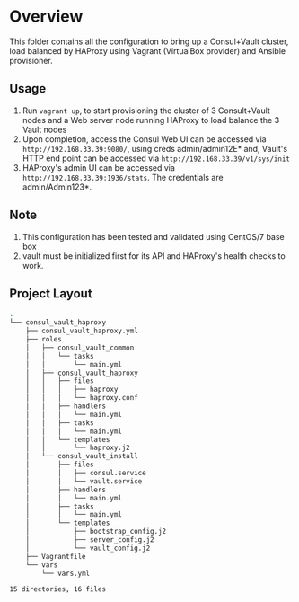 # Overview
This folder contains all the configuration to bring up a Consul+Vault cluster, load balanced by HAProxy using Vagrant (VirtualBox provider) and Ansible provisioner. 

## Usage
1. Run ```vagrant up```, to start provisioning the cluster of 3 Consult+Vault nodes and a Web server node running HAProxy to load balance the 3 Vault nodes 
2. Upon completion, access the Consul Web UI can be accessed via ```http://192.168.33.39:9080/```, using creds admin/admin12E* and, Vault's HTTP end point can be accessed via ```http://192.168.33.39/v1/sys/init```
3. HAProxy's admin UI can be accessed via ```http://192.168.33.39:1936/stats```. The credentials are admin/Admin123*.

## Note
1. This configuration has been tested and validated using CentOS/7 base box
3. vault must be initialized first for its API and HAProxy's health checks to work.
 

## Project Layout
```bash
.
└── consul_vault_haproxy
    ├── consul_vault_haproxy.yml
    ├── roles
    │   ├── consul_vault_common
    │   │   └── tasks
    │   │       └── main.yml
    │   ├── consul_vault_haproxy
    │   │   ├── files
    │   │   │   ├── haproxy
    │   │   │   └── haproxy.conf
    │   │   ├── handlers
    │   │   │   └── main.yml
    │   │   ├── tasks
    │   │   │   └── main.yml
    │   │   └── templates
    │   │       └── haproxy.j2
    │   └── consul_vault_install
    │       ├── files
    │       │   ├── consul.service
    │       │   └── vault.service
    │       ├── handlers
    │       │   └── main.yml
    │       ├── tasks
    │       │   └── main.yml
    │       └── templates
    │           ├── bootstrap_config.j2
    │           ├── server_config.j2
    │           └── vault_config.j2
    ├── Vagrantfile
    └── vars
        └── vars.yml

15 directories, 16 files

```
